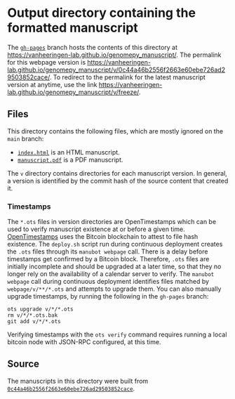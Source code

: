 # Output directory containing the formatted manuscript

The [`gh-pages`](https://github.com/vanheeringen-lab/genomepy_manuscript/tree/gh-pages) branch hosts the contents of this directory at <https://vanheeringen-lab.github.io/genomepy_manuscript/>.
The permalink for this webpage version is <https://vanheeringen-lab.github.io/genomepy_manuscript/v/0c44a46b2556f2663e60ebe726ad29503852cace/>.
To redirect to the permalink for the latest manuscript version at anytime, use the link <https://vanheeringen-lab.github.io/genomepy_manuscript/v/freeze/>.

## Files

This directory contains the following files, which are mostly ignored on the `main` branch:

+ [`index.html`](index.html) is an HTML manuscript.
+ [`manuscript.pdf`](manuscript.pdf) is a PDF manuscript.

The `v` directory contains directories for each manuscript version.
In general, a version is identified by the commit hash of the source content that created it.

### Timestamps

The `*.ots` files in version directories are OpenTimestamps which can be used to verify manuscript existence at or before a given time.
[OpenTimestamps](https://opentimestamps.org/) uses the Bitcoin blockchain to attest to file hash existence.
The `deploy.sh` script run during continuous deployment creates the `.ots` files through its `manubot webpage` call.
There is a delay before timestamps get confirmed by a Bitcoin block.
Therefore, `.ots` files are initially incomplete and should be upgraded at a later time, so that they no longer rely on the availability of a calendar server to verify.
The `manubot webpage` call during continuous deployment identifies files matched by `webpage/v/**/*.ots` and attempts to upgrade them.
You can also manually upgrade timestamps, by running the following in the `gh-pages` branch:

```shell
ots upgrade v/*/*.ots
rm v/*/*.ots.bak
git add v/*/*.ots
```

Verifying timestamps with the `ots verify` command requires running a local bitcoin node with JSON-RPC configured, at this time.

## Source

The manuscripts in this directory were built from
[`0c44a46b2556f2663e60ebe726ad29503852cace`](https://github.com/vanheeringen-lab/genomepy_manuscript/commit/0c44a46b2556f2663e60ebe726ad29503852cace).
